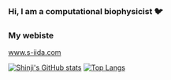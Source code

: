 ### Hi, I am a computational biophysicist :bird:

### My webiste
www.s-iida.com


[![Shinji's GitHub stats](https://github-readme-stats.vercel.app/api?username=physicshinzui)](https://github.com/physicshinzui/github-readme-stats)
[![Top Langs](https://github-readme-stats.vercel.app/api/top-langs/?username=physicshinzui)](https://github.com/physicshinzui/github-readme-stats)
